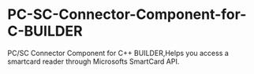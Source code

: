# PC-SC-Connector-Component-for-C-BUILDER
PC/SC Connector Component for C++ BUILDER,Helps you access a smartcard reader through Microsofts SmartCard API.
